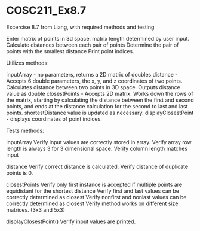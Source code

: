 # COSC211_Ex8.7
Excercise 8.7 from Liang, with required methods and testing

Enter matrix of points in 3d space.  matrix length determined by user input.
Calculate distances between each pair of points
Determine the pair of points with the smallest distance
Print point indices.

Utilizes methods:
 
inputArray - no parameters, returns a 2D matrix of doubles
distance - Accepts 6 double parameters, the x, y, and z coordinates of two points.  Calculates distance between two points in 3D space.  Outputs distance value as double
closestPoints - Accepts 2D matrix.  Works down the rows of the matrix, starting by calculating the distance between the first and second points, and ends at the distance calculation for the second to last and last points.  shortestDistance value is updated as necessary.
displayClosestPoint - displays coordinates of point indices.
  
Tests methods:

inputArray
Verify input values are correctly stored in array.
Verify array row length is always 3 for 3 dimensional space.
Verify column length matches input

distance
Verify correct distance is calculated.
Verify distance of duplicate points is 0.

closestPoints
Verify only first instance is accepted if multiple points are equidistant for the shortest distance
Verify first and last values can be correctly determined as closest
Verify nonfirst and nonlast values can be correctly determined as closest
Verify method works on different size matrices. (3x3 and 5x3)

displayClosestPoint()
Verify input values are printed.

  
   
  
  
